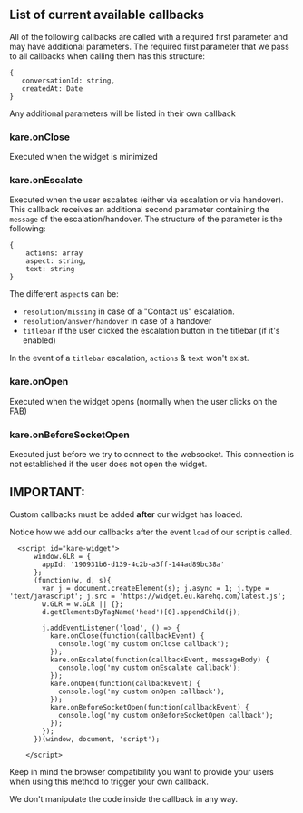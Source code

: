 

## List of current available callbacks
All of the following callbacks are called with a required first parameter and may have additional parameters.
The required first parameter that we pass to all callbacks when calling them has this structure:
```
{
   conversationId: string,
   createdAt: Date
}
```
Any additional parameters will be listed in their own callback
### kare.onClose
Executed when the widget is minimized
### kare.onEscalate
Executed when the user escalates (either via escalation or via handover).
This callback receives an additional second parameter containing the `message` of the escalation/handover.
The structure of the parameter is the following:
```
{
	actions: array 
	aspect: string,
	text: string
}
```

The different `aspect`s can be: 
 - `resolution/missing`  in case of a "Contact us" escalation.
 - `resolution/answer/handover` in case of a handover
 - `titlebar` if the user clicked the escalation button in the titlebar (if it's enabled)

In the event of a `titlebar` escalation, `actions` & `text` won't exist.

### kare.onOpen
Executed when the widget opens (normally when the user clicks on the FAB)
### kare.onBeforeSocketOpen
Executed just before we try to connect to the websocket. This connection is not established if the user does not open the widget.

## IMPORTANT:
Custom callbacks must be added **after** our widget has loaded.

Notice how we add our callbacks after the event `load` of our script is called.

```
  <script id="kare-widget">
      window.GLR = {
        appId: '190931b6-d139-4c2b-a3ff-144ad89bc38a'
      };
      (function(w, d, s){
        var j = document.createElement(s); j.async = 1; j.type = 'text/javascript'; j.src = 'https://widget.eu.karehq.com/latest.js';
        w.GLR = w.GLR || {};
        d.getElementsByTagName('head')[0].appendChild(j);

        j.addEventListener('load', () => {
          kare.onClose(function(callbackEvent) {
            console.log('my custom onClose callback');
          });
          kare.onEscalate(function(callbackEvent, messageBody) {
            console.log('my custom onEscalate callback');
          });
          kare.onOpen(function(callbackEvent) {
            console.log('my custom onOpen callback');
          });          
          kare.onBeforeSocketOpen(function(callbackEvent) {
            console.log('my custom onBeforeSocketOpen callback');
          });
        });
      })(window, document, 'script');
      
    </script>
```

Keep in mind the browser compatibility you want to provide your users when using this method to trigger your own callback.

We don't manipulate the code inside the callback in any way.

